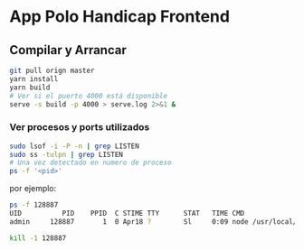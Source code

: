 # App Polo Handicap Frontend

## Compilar y Arrancar

```bash
git pull orign master
yarn install
yarn build
# Ver si el puerto 4000 está disponible
serve -s build -p 4000 > serve.log 2>&1 &
```

### Ver procesos y ports utilizados

```bash
sudo lsof -i -P -n | grep LISTEN
sudo ss -tulpn | grep LISTEN
# Una vez detectado en numero de proceso
ps -f '<pid>'
```

por ejemplo:

```bash
ps -f 128887
UID          PID    PPID  C STIME TTY      STAT   TIME CMD
admin     128887       1  0 Apr18 ?        Sl     0:09 node /usr/local/bin/serve -s build -p 4000

kill -1 128887
```
